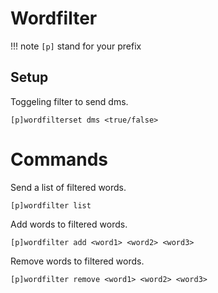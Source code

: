 # Wordfilter

!!! note
    `[p]` stand for your prefix

## Setup

Toggeling filter to send dms.
```shell
[p]wordfilterset dms <true/false>
```

# Commands

Send a list of filtered words.
```shell
[p]wordfilter list
```

Add  words to filtered words.
```shell
[p]wordfilter add <word1> <word2> <word3>
```

Remove words to filtered words.
```shell
[p]wordfilter remove <word1> <word2> <word3>
```